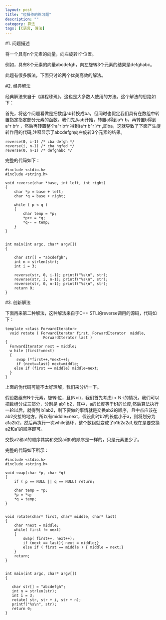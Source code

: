 ```yaml
---
layout: post
title: "位操作的练习题"
description: ""
category: 算法
tags: [C语言, 算法]
---
```


#1. 问题描述

将一个具有n个元素的向量，向左旋转i个位置。

例如，具有8个元素的向量abcdefgh，向左旋转3个元素的结果是defghabc。

此题有很多解法，下面只讨论两个优美高效的解法。

#2. 经典解法

经典解法来自于《编程珠玑》，这也是大多数人使用的方法。这个解法的思路如下：

首先，将这个问题看做是把数组ab转换成ba，但同时也假定我们具有在数组中转置指定指定部分元素的函数。我们先从ab开始，转置a得到a^r b，再转置b得到 a^r b^r ，然后再转置整个a^r b^r 得到(a^r b^r )^r ,即ba，这就导致了下面产生旋转作用的代码;注释显示了abcdefgh向左旋转3个元素的结果。

	reverse(0, i-1) /* cba defgh */
	reverse(i, n-1) /* cba hgfed */
	reverse(0, n-1) /* defghabc */

完整的代码如下：

	#include <stdio.h>
	#include <string.h>
	
	void reverse(char *base, int left, int right)
	{
	    char *p = base + left;
	    char *q = base + right;
	
	    while ( p < q )
	    {
	        char temp = *p;
	        *p++ = *q;
	        *q-- = temp;
	    }
	}
	
	
	int main(int argc, char* argv[])
	{
	
	    char str[] = "abcdefgh";
	    int n = strlen(str);
	    int i = 3;
	
	    reverse(str, 0, i-1); printf("%s\n", str);
	    reverse(str, i, n-1); printf("%s\n", str);
	    reverse(str, 0, n-1); printf("%s\n", str);
	    return 0;
	}

#3. 创新解法

下面再来第二种解法，这种解法来自于C++ STL的reverse调用的源码，代码如下：


	template <class ForwardIterator>  
	  void rotate ( ForwardIterator first, ForwardIterator 	middle,  	
	           	     ForwardIterator last )  	
	{  	
	  ForwardIterator next = middle;  	
	  w	hile (first!=next)  	
	  {	  	
	   	 swap (*first++,*next++);  	
	   	 if (next==last) next=middle;  	
	    else if (first == middle) middle=next;  	
	  }  
	}  


上面的伪代码可能不太好理解，我们来分析一下。

假设数组有N个元素，旋转i位，且(N>i)，我们首先考虑i < N-i的情况，我们可以把数组分成三部分，分别是 ab1 b2，其中，a的长度等于b1的长度,然后算法执行一轮以后，就得到 b1ab2，剩下要做的事情就是交换ab2的顺序，且中点应该在ab2交接的地方，所以有middle=next，假设此时b2的长度小于a，则将划分为a1a2b2，然后再执行一次while循环，整个数组就变成了b1b2a2a1,现在是要交换a2和a1的顺序即可。

交换a2和a1的顺序其实和交换a和b的顺序是一样的，只是元素更少了。

完整的代码如下所示：

	#include <stdio.h>
	#include <string.h>
	
	void swap(char *p, char *q)
	{
	    if ( p == NULL || q == NULL) return;
	
	    char temp = *p;
	    *p = *q;
	    *q = temp;
	}
	
	
	void rotate(char* first, char* middle, char* last)
	{
	    char *next = middle;
	    while( first != next)
	    {
	        swap( first++, next++);
	        if (next == last){ next = middle;}
	        else if ( first == middle ) { middle = next;}
	    }
	    return;
	}
	
	
	int main(int argc, char* argv[])
	{
	
	   char str[] = "abcdefgh";
	   int n = strlen(str);
	   int i = 3;
	   rotate( str, str + i, str + n);
	   printf("%s\n", str);
	   return 0;
	}